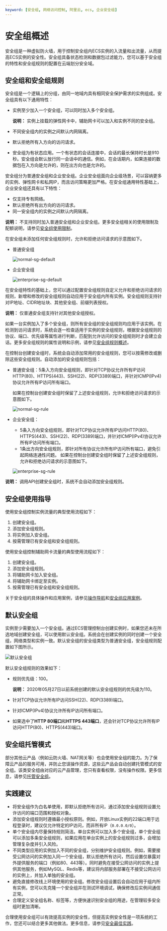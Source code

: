 ```yaml
---
keyword: [安全组, 网络访问控制, 阿里云, ecs, 企业安全组]
---
```


# 安全组概述

安全组是一种虚拟防火墙，用于控制安全组内ECS实例的入流量和出流量，从而提高ECS实例的安全性。安全组具备状态检测和数据包过滤能力，您可以基于安全组的特性和安全组规则的配置在云端划分安全域。

## 安全组和安全组规则

安全组是一个逻辑上的分组，由同一地域内具有相同安全保护需求的实例组成。安全组具有以下通用特性：

-   实例至少加入一个安全组，可以同时加入多个安全组。

    **说明：** 实例上挂载的弹性网卡中，辅助网卡可以加入和实例不同的安全组。

-   不同安全组内的实例之间默认内网隔离。
-   默认拒绝所有入方向的访问请求。
-   安全组为有状态应用。一个有状态的会话连接中，会话的最长保持时长是910秒。安全组会默认放行同一会话中的通信。例如，在会话期内，如果连接的数据包在入方向是允许的，则在出方向也是允许的。

安全组分为普通安全组和企业安全组。企业安全组面向企业级场景，可以容纳更多的实例、弹性网卡和私网IP，而且访问策略更加严格。在安全组通用特性基础上，企业安全组还具有以下特性：

-   仅支持专有网络。
-   默认拒绝所有出方向的访问请求。
-   同一安全组内的实例之间默认内网隔离。

**说明：** 不支持同时加入普通安全组和企业安全组。更多安全组相关的使用限制及配额说明，请参见[安全组使用限制](/intl.zh-CN/产品简介/使用限制.md)。

在安全组未添加任何安全组规则时，允许和拒绝访问请求的示意图如下。

-   普通安全组

    ![normal-sg-default](https://static-aliyun-doc.oss-accelerate.aliyuncs.com/assets/img/zh-CN/5436616261/p294390.png)

-   企业安全组

    ![enterprise-sg-default](https://static-aliyun-doc.oss-accelerate.aliyuncs.com/assets/img/zh-CN/6436616261/p294392.png)


在安全组特性的基础上，您可以通过配置安全组规则自定义允许和拒绝访问请求的规则，新增和修改的安全组规则自动应用于安全组内所有实例。安全组规则支持针对IP地址、CIDR地址块、其他安全组、前缀列表授权。

**说明：** 仅普通安全组支持针对其他安全组授权。

如果一台实例加入了多个安全组，则所有安全组的安全组规则均应用于该实例。在检测到访问请求时，系统会逐一检查适用于实例的安全组规则，根据安全组规则的协议、端口、优先级等属性进行判断，匹配到允许访问的安全组规则时才会建立会话。更多安全组规则的属性说明和示例，请参见[安全组规则概述](/intl.zh-CN/安全/安全组/管理安全组规则/安全组规则概述.md)。

在控制台创建安全组时，系统会自动添加常用的安全组规则，您可以按需修改或删除这些安全组规则。自动添加的安全组规则包括：

-   普通安全组：5条入方向安全组规则，即针对TCP协议允许所有IP访问HTTP\(80\)、HTTPS\(443\)、SSH\(22\)、RDP\(3389\)端口，并针对ICMP\(IPv4\)协议允许所有IP访问所有端口。

    如果在控制台创建安全组时保留了上述安全组规则，允许和拒绝访问请求的示意图如下。

    ![normal-sg-rule](https://static-aliyun-doc.oss-accelerate.aliyuncs.com/assets/img/zh-CN/6436616261/p294393.png)

-   企业安全组：

    -   5条入方向安全组规则，即针对TCP协议允许所有IP访问HTTP\(80\)、HTTPS\(443\)、SSH\(22\)、RDP\(3389\)端口，并针对ICMP\(IPv4\)协议允许所有IP访问所有端口。
    -   1条出方向安全组规则，即针对所有协议允许所有IP访问所有端口，避免引起网络连通性问题。
    如果在控制台创建安全组时保留了上述安全组规则，允许和拒绝访问请求的示意图如下。

    ![enterprise-sg-rule](https://static-aliyun-doc.oss-accelerate.aliyuncs.com/assets/img/zh-CN/6436616261/p294395.png)


**说明：** 调用API创建安全组时，系统不会自动添加安全组规则。

## 安全组使用指导

使用安全组控制实例流量的典型使用流程如下：

1.  创建安全组。
2.  添加安全组规则。
3.  将实例加入安全组。
4.  按需管理已有安全组和安全组规则。

使用安全组控制辅助网卡流量的典型使用流程如下：

1.  创建安全组。
2.  添加安全组规则。
3.  将辅助网卡加入安全组。
4.  将辅助网卡绑定至实例。
5.  按需管理已有安全组和安全组规则。

关于安全组的具体操作和应用案例，请参见[操作导航](/intl.zh-CN/安全/安全组/操作导航.md)和[安全组应用案例](/intl.zh-CN/安全/安全组/安全组应用案例.md)。

## 默认安全组

实例至少需要加入一个安全组。通过ECS管理控制台创建实例时，如果您还未在所选地域创建安全组，可以使用默认安全组。系统会在创建实例的同时创建一个安全组，网络类型和实例一致。默认安全组的安全组类型为普通安全组，安全组规则配置如下图所示。

![默认安全组](https://static-aliyun-doc.oss-accelerate.aliyuncs.com/assets/img/zh-CN/4534129951/p48516.png)

默认安全组规则的效果如下：

-   规则优先级：100。

    **说明：** 2020年05月27日以前系统创建的默认安全组规则的优先级为110。

-   针对TCP协议允许所有IP访问SSH\(22\)、RDP\(3389\)端口。
-   针对ICMP\(IPv4\)协议允许所有IP访问所有端口。
-   如果选中了**HTTP 80端口**和**HTTPS 443端口**，还会针对TCP协议允许所有IP访问HTTP\(80\)、HTTPS\(443\)端口。

## 安全组托管模式

部分其他云产品（例如云防火墙、NAT网关等）也会使用安全组的能力。为了保障云产品的服务可用，并防止您误操作资源，这些云产品会自动创建托管模式的安全组。该类安全组由对应的云产品管理，您只有查看权限，没有操作权限。更多信息，请参见[托管安全组](/intl.zh-CN/安全/安全组/托管安全组.md)。

## 实践建议

-   将安全组作为白名单使用，即默认拒绝所有访问，通过添加安全组规则设置允许访问的端口范围和授权对象。
-   添加安全组规则时遵循最小授权原则。例如，开放Linux实例的22端口用于远程登录时，建议仅允许特定的IP访问，而非所有IP（`0.0.0.0/0`）。
-   单个安全组内尽量保持规则简洁。单台实例可以加入多个安全组，单个安全组可以添加多条安全组规则，如果应用在单台实例上的安全组规则过多，会增加管理复杂度并引入风险。
-   不同类型应用的实例加入不同的安全组，分别维护安全组规则。例如，需要接受公网访问的实例加入同一个安全组，默认拒绝所有访问，然后设置仅暴露对外提供服务的端口（例如80、443等）。同时避免在接受公网访问的实例上提供其他服务，例如MySQL、Redis等，建议将内部服务部署在不接受公网访问的实例上，并加入单独的安全组。
-   避免直接修改线上环境使用的安全组。修改安全组设置后会自动应用于组内所有实例，您可以先克隆一个安全组并在测试环境调试，确保修改后实例间通信正常。
-   合理定义安全组名称、标签等，方便快速识别安全组的用途，在管理较多安全组时更加清晰。

合理使用安全组可以有效提高实例的安全性，但提高实例安全性是一项系统的工作，您还可以结合更多其他做法。更多信息，请参见[安全最佳实践](/intl.zh-CN/安全/安全最佳实践.md)。

